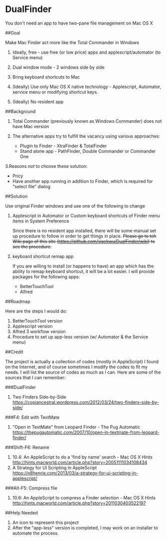 # DualFinder
You don't need an app to have two-pane file management on Mac OS X

##Goal

Make Mac Finder act more like the Total Commander in Windows
	
1. Ideally, free - use free (or low price) apps and applescript/automator  (to Service menu) 

2. Dual window mode - 2 windows side by side

3. Bring keyboard shortcuts to Mac

4. (Ideally) Use only Mac OS X native technology - Applescript, Automator, service menu or modifying shortcut keys.

5. (Ideally) No resident app

##Background

1. Total Commander (previously known as Windows Commander) does not have Mac version

2. The alternative apps try to fulfill the vacancy using various approaches:

    * Plugin to Finder - XtraFinder & TotalFinder
    * Stand alone app - PathFinder, Double Commander or Commander One

3.Reasons *not* to choose these solution:

   * Pricy
   * Have another app running in addition to Finder, which is required for "select file" dialog 

##Solution

Use original Finder windows and use one of the following to change

1. Applescript in Automator or Custom keyboard shortcuts of Finder menu items in System Preference

   Since there is no resident app installed, there will be some manual set up procedure to follow in order to get things in place. ~~Please go to teh Wiki page of this site (https://github.com/sjackwu/DualFinder/wiki) to see the procedure.~~ 

2. keyboard shortcut remap app

   If you are willing to install (or happens to have) an app which has the ability to remap keyboard shortcut, it will be a lot easier. I will provide packages for the following apps:

    * BetterTouchTool
    * Alfred

##Roadmap

Here are the steps I would do:

1. BetterTouchTool version
2. Applescript version
3. Alfred 3 workflow version
4. Procedure to set up app-less version (w/ Automator & the Service menu)

##Credit

The project is actually a collection of codes (mostly in AppleScript) I found on the Internet, and of course sometimes I modify the codes to fit my needs. I will list the source of codes as much as I can. Here are some of the sources that I can remember:

###DualFinder
1. Two Finders Side-by-Side https://copiancestral.wordpress.com/2012/03/24/two-finders-side-by-side/

###F4: Edit with TextMate
1. "Open in TextMate" from Leopard Finder - The Pug Automatic https://thepugautomatic.com/2007/10/open-in-textmate-from-leopard-finder/

###Shift-F6: Rename
1. 10.4: An AppleScript to do a 'find by name' search - Mac OS X Hints http://hints.macworld.com/article.php?story=20051111034108434
2. A Strategy for UI Scripting in AppleScript https://n8henrie.com/2013/03/a-strategy-for-ui-scripting-in-applescript/

###Alt-F5: Compress file
1. 10.6: An AppleScript to compress a Finder selection - Mac OS X Hints http://hints.macworld.com/article.php?story=2011030403522197

##Help Needed

1. An icon to represent this project
2. After the "app-less" version is completed, I may work on an installer to automate the process.
